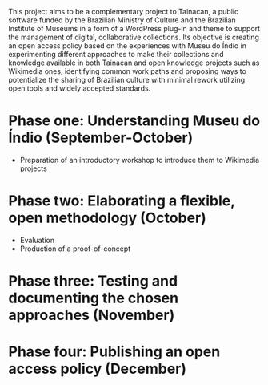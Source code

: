 This project aims to be a complementary project to Tainacan, a public software funded by the Brazilian Ministry of Culture and the Brazilian Institute of Museums in a form of a WordPress plug-in and theme to support the management of digital, collaborative collections. Its objective is creating an open access policy based on the experiences with Museu do Índio in experimenting different approaches to make their collections and knowledge available in both Tainacan and open knowledge projects such as Wikimedia ones, identifying common work paths and proposing ways to potentialize the sharing of Brazilian culture with minimal rework utilizing open tools and widely accepted standards.

# Phase one: Understanding Museu do Índio (September-October)
* Preparation of an introductory workshop to introduce them to Wikimedia projects

# Phase two: Elaborating a flexible, open methodology (October)
* Evaluation
* Production of a proof-of-concept

# Phase three: Testing and documenting the chosen approaches (November)

# Phase four: Publishing an open access policy (December)